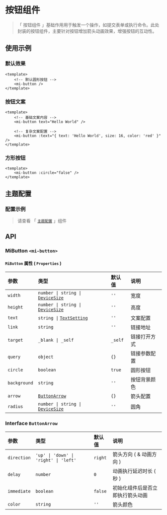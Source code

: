 # 按钮组件

> 「 按钮组件 」基础作用用于触发一个操作，如提交表单或执行命令。此处封装的按钮组件，主要针对按钮增加箭头动画效果，增强按钮的互动性。

## 使用示例

### 默认效果

```vue
<template>
    <!-- 默认圆形按钮 -->
    <mi-button />
</template>
```

### 按钮文案

```vue
<template>
    <!-- 基础文案内容 -->
    <mi-button text="Hello World" />

    <!-- 复杂文案配置 -->
    <mi-button :text="{ text: 'Hello World', size: 16, color: 'red' }" />
</template>
```

### 方形按钮

```vue
<template>
    <mi-button :circle="false" />
</template>
```

## 主题配置

### 配置示例

> 请查看 「 [`主题配置`](../theme/README.md) 」组件

## API

### MiButton `<mi-button>`

#### `MiButton` 属性 ( `Properties` )

| 参数 | 类型 | 默认值 | 说明
| :---- | :---- | :---- | :----
| `width` | `number \| string \|` [`DeviceSize`](../../utils/README.md#interface-devicesize) | `''` | 宽度
| `height` | `number \| string \|` [`DeviceSize`](../../utils/README.md#interface-devicesize) | `''` | 高度
| `text` | `string \|` [`TextSetting`](../../utils/README.md#interface-textsetting) | `''` | 文案配置
| `link` | `string` | `''` | 链接地址
| `target` | `_blank \| _self` | `_self` | 链接打开方式
| `query` | `object` | `{}` | 链接参数配置
| `circle` | `boolean` | `true` | 圆形按钮
| `background` | `string` | `''` | 按钮背景颜色
| `arrow` | [`ButtonArrow`](./README.md#interface-buttonarrow) | `{}` | 箭头配置
| `radius` | `number \| string \|` [`DeviceSize`](../../utils/README.md#interface-devicesize) | `''` | 圆角

### Interface `ButtonArrow`

| 参数 | 类型 | 默认值 | 说明
| :---- | :---- | :---- | :----
| `direction` | `'up' \| 'down' \| 'right' \| 'left'` | `right` | 箭头方向 ( & 动画方向 )
| `delay` | `number` | `0` | 动画执行延迟时长 ( 秒 )
| `immediate` | `boolean` | `false` | 初始化组件后是否立即执行箭头动画
| `color` | `string` | `''` | 箭头颜色
